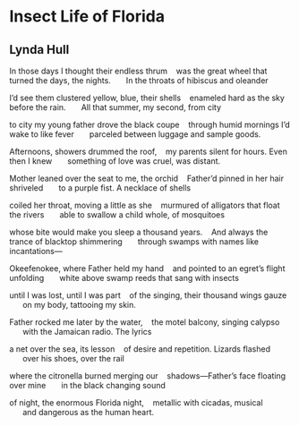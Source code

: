 # Insect Life of Florida
## Lynda Hull
In those days I thought their endless thrum
   was the great wheel that turned the days, the nights.
      In the throats of hibiscus and oleander

I’d see them clustered yellow, blue, their shells
   enameled hard as the sky before the rain.
      All that summer, my second, from city

to city my young father drove the black coupe
   through humid mornings I’d wake to like fever
      parceled between luggage and sample goods.

Afternoons, showers drummed the roof,
   my parents silent for hours. Even then I knew
      something of love was cruel, was distant.

Mother leaned over the seat to me, the orchid
   Father’d pinned in her hair shriveled
      to a purple fist. A necklace of shells

coiled her throat, moving a little as she
   murmured of alligators that float the rivers
      able to swallow a child whole, of mosquitoes

whose bite would make you sleep a thousand years.
   And always the trance of blacktop shimmering
      through swamps with names like incantations—

Okeefenokee, where Father held my hand
   and pointed to an egret’s flight unfolding
      white above swamp reeds that sang with insects

until I was lost, until I was part
   of the singing, their thousand wings gauze
      on my body, tattooing my skin.

Father rocked me later by the water,
   the motel balcony, singing calypso
      with the Jamaican radio. The lyrics

a net over the sea, its lesson
   of desire and repetition. Lizards flashed
      over his shoes, over the rail

where the citronella burned merging our
   shadows—Father’s face floating over mine
      in the black changing sound

of night, the enormous Florida night,
   metallic with cicadas, musical
      and dangerous as the human heart.